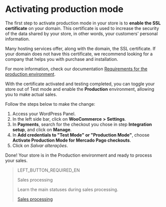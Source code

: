 # Activating production mode

The first step to activate production mode in your store is to **enable the SSL certificate** on your domain. This certificate is used to increase the security of the data shared by your store, in other words, your customers' personal information.

Many hosting services offer, along with the domain, the SSL certificate. If your domain does not have this certificate, we recommend looking for a company that helps you with purchase and installation. 

For more information, check our documentation [Requirements for the production environment](https://www.mercadopago[FAKER][URL][DOMAIN]/developers/en/guides/online-payments/checkout-api/goto-production).

With the certificate activated and testing completed, you can toggle your store out of Test mode and enable the **Production** environment, allowing you to make actual sales.

Follow the steps below to make the change:

1. Access your WordPress Panel.
2. In the left side bar, click on **WooCommerce** **> Settings**.
3. In **Payments**, search for the checkout you chose in step **Integration setup**, and click on **Manage**.
4. In **Add credentials to "Test Mode" or "Production Mode"**, choose **Activate Production Mode for Mercado Pago checkouts**. 
5. Click on _Salvar alterações_.

Done! Your store is in the Production environment and ready to process your sales.

> LEFT_BUTTON_REQUIRED_EN
>
> Sales processing
>
> Learn the main statuses during sales processing.
>
> [Sales processing](https://www.mercadopago[FAKER][URL][DOMAIN]/developers/en/guides/plugins/woocommerce/sales-processing)